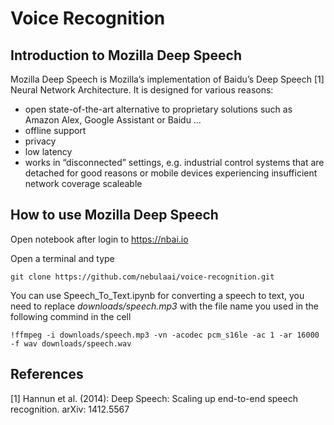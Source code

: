 # Voice Recognition

## Introduction to Mozilla Deep Speech

Mozilla Deep Speech is Mozilla’s implementation of Baidu’s Deep Speech [1] Neural Network Architecture. It is designed for various reasons:

- open state-of-the-art alternative to proprietary solutions such as Amazon Alex, Google Assistant or Baidu …
- offline support
- privacy
- low latency
- works in “disconnected” settings, e.g. industrial control systems that are detached for good reasons or mobile devices experiencing insufficient network coverage
    scaleable

## How to use  Mozilla Deep Speech

Open notebook after login to  https://nbai.io

Open a terminal and type

`
git clone https://github.com/nebulaai/voice-recognition.git
`

You can use  Speech_To_Text.ipynb for converting a speech to text, you need to replace _downloads/speech.mp3_ with the file name you used in the following commind in the cell

`
!ffmpeg -i downloads/speech.mp3 -vn -acodec pcm_s16le -ac 1 -ar 16000 -f wav downloads/speech.wav
`

## References

[1] Hannun et al. (2014): Deep Speech: Scaling up end-to-end speech recognition. arXiv: 1412.5567
